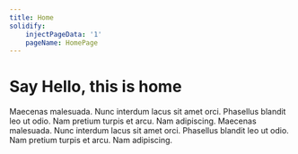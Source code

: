 ```yaml
---
title: Home
solidify:
    injectPageData: '1'
    pageName: HomePage
---
```


# Say Hello, this is home

Maecenas malesuada. Nunc interdum lacus sit amet orci. Phasellus blandit leo ut odio. Nam pretium turpis et arcu. Nam adipiscing. Maecenas malesuada. Nunc interdum lacus sit amet orci. Phasellus blandit leo ut odio. Nam pretium turpis et arcu. Nam adipiscing.
